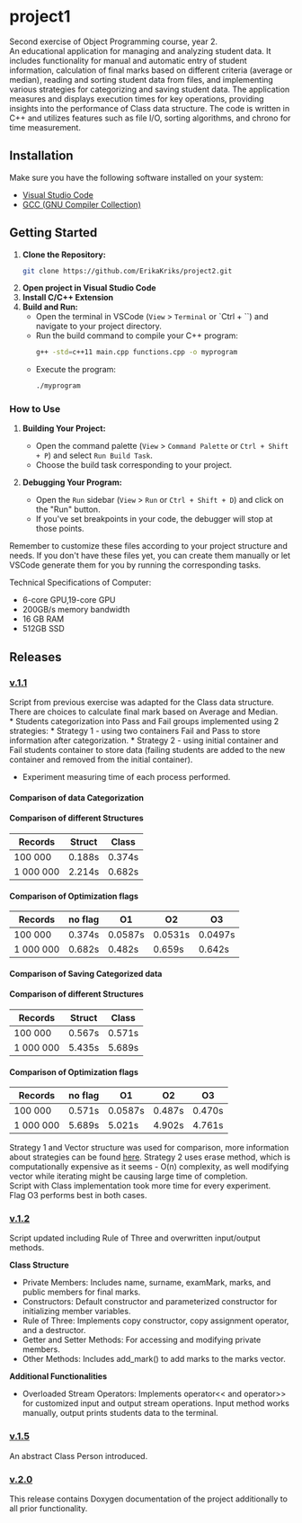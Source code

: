 # project1
Second exercise of Object Programming course, year 2.
<br>An educational application for managing and analyzing student data. It includes functionality for manual and automatic entry of student information, calculation of final marks based on different criteria (average or median), reading and sorting student data from files, and implementing various strategies for categorizing and saving student data. The application measures and displays execution times for key operations, providing insights into the performance of Class data structure. The code is written in C++ and utilizes features such as file I/O, sorting algorithms, and chrono for time measurement.

## Installation
Make sure you have the following software installed on your system:
- [Visual Studio Code](https://code.visualstudio.com/)
- [GCC (GNU Compiler Collection)](https://gcc.gnu.org/)

## Getting Started

1. **Clone the Repository:**
   ```bash
   git clone https://github.com/ErikaKriks/project2.git

2. **Open project in Visual Studio Code**
3. **Install C/C++ Extension**
4. **Build and Run:**
    - Open the terminal in VSCode (`View` > `Terminal` or `Ctrl + ``) and navigate to your project directory.
    - Run the build command to compile your C++ program:
        ```bash
        g++ -std=c++11 main.cpp functions.cpp -o myprogram
        ```
    - Execute the program:
        ```bash
        ./myprogram
        ```


### How to Use

1. **Building Your Project:**
   - Open the command palette (`View` > `Command Palette` or `Ctrl + Shift + P`) and select `Run Build Task`.
   - Choose the build task corresponding to your project.

2. **Debugging Your Program:**
   - Open the `Run` sidebar (`View` > `Run` or `Ctrl + Shift + D`) and click on the "Run" button.
   - If you've set breakpoints in your code, the debugger will stop at those points.

Remember to customize these files according to your project structure and needs. If you don't have these files yet, you can create them manually or let VSCode generate them for you by running the corresponding tasks.

Technical Specifications of Computer:
* 6-core GPU,19-core GPU
* 200GB/s memory bandwidth
* 16 GB RAM
* 512GB SSD



## Releases

### [v.1.1](https://github.com/ErikaKriks/project2/tree/v.1.1)
Script from previous exercise was adapted for the Class data structure.
<br>There are choices to calculate final mark based on Average and Median.
<br>* Students categorization into Pass and Fail groups implemented using 2 strategies:
        * Strategy 1 - using two containers Fail and Pass to store information after categorization.
        * Strategy 2 - using initial container and Fail students container to store data (failing students are added to the new container and removed from the initial container).
* Experiment measuring time of each process performed.


#### Comparison of data Categorization

#### Comparison of different Structures
| Records | Struct | Class |
|--|--|--|
| 100 000 | 0.188s  | 0.374s |
| 1 000 000 | 2.214s | 0.682s |


#### Comparison of Optimization flags
| Records | no flag | O1| O2 | O3 | 
|--|--|--|--|--|
| 100 000 | 0.374s | 0.0587s | 0.0531s | 0.0497s | 
| 1 000 000 | 0.682s | 0.482s | 0.659s | 0.642s |


#### Comparison of Saving Categorized data

#### Comparison of different Structures
| Records | Struct | Class |
|--|--|--|
| 100 000 | 0.567s  | 0.571s |
| 1 000 000 | 5.435s | 5.689s |


#### Comparison of Optimization flags
| Records | no flag | O1| O2 | O3 | 
|--|--|--|--|--|
| 100 000 | 0.571s | 0.0587s | 0.487s | 0.470s | 
| 1 000 000 | 5.689s | 5.021s | 4.902s | 4.761s |

Strategy 1 and Vector structure was used for comparison, more information about strategies can be found [here](https://github.com/ErikaKriks/project1/tree/v.1.0).
Strategy 2 uses erase method, which is computationally expensive as it seems - O(n) complexity, as well modifying vector while iterating might be causing large time of completion.
<br>Script with Class implementation took more time for every experiment.
<br>Flag O3 performs best in both cases.


### [v.1.2](https://github.com/ErikaKriks/project2/tree/v.1.2)
Script updated including Rule of Three and overwritten input/output methods.

**Class Structure**
* Private Members: Includes name, surname, examMark, marks, and public members for final marks.
* Constructors: Default constructor and parameterized constructor for initializing member variables.
* Rule of Three: Implements copy constructor, copy assignment operator, and a destructor.
* Getter and Setter Methods: For accessing and modifying private members.
* Other Methods: Includes add_mark() to add marks to the marks vector.

**Additional Functionalities**
* Overloaded Stream Operators: Implements operator<< and operator>> for customized input and output stream operations. Input method works manually, output prints students data to the terminal.


### [v.1.5](https://github.com/ErikaKriks/project2/releases/tag/v.1.5)
An abstract Class Person introduced.

### [v.2.0](https://github.com/ErikaKriks/project2/releases/tag/v.2.0)
This release contains Doxygen documentation of the project additionally to all prior functionality.
